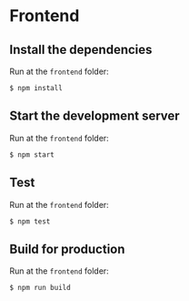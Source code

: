 # Frontend

## Install the dependencies

Run at the `frontend` folder:

```
$ npm install
```

## Start the development server

Run at the `frontend` folder:

```
$ npm start
```

## Test

Run at the `frontend` folder:

```
$ npm test
```

## Build for production

Run at the `frontend` folder:

```
$ npm run build
```
